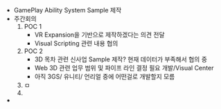 - GamePlay Ability System Sample 제작
- 주간회의 
  1. POC 1 
     - VR Expansion을 기반으로 제작하겠다는 의견 전달
     - Visual Scripting 관련 내용 협의 
  2. POC 2 
     - 3D 목차 관련 신사업 Sample 제작? 현재 데이터가 부족해서 협의 중
     - Web 3D 관련 업무 범위 및 파이프 라인 결정 필요 개발/Visual Center 
     - 아직 3GS/ 유니티/ 언리얼 중에 어떤걸로 개발할지 모름 
  3. ㅁ
  4. 
- 